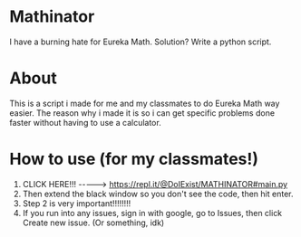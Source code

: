 # Mathinator

I have a burning hate for Eureka Math.
Solution?
Write a python script.

# About

This is a script i made for me and my classmates to do Eureka Math way easier.
The reason why i made it is so i can get specific problems done faster without having to use a calculator.

# How to use (for my classmates!)
1. CLICK HERE!!! -----> https://repl.it/@DoIExist/MATHINATOR#main.py
2. Then extend the black window so you don't see the code, then hit enter.
3. Step 2 is very important!!!!!!!!
4. If you run into any issues, sign in with google, go to Issues, then click Create new issue. (Or something, idk)
